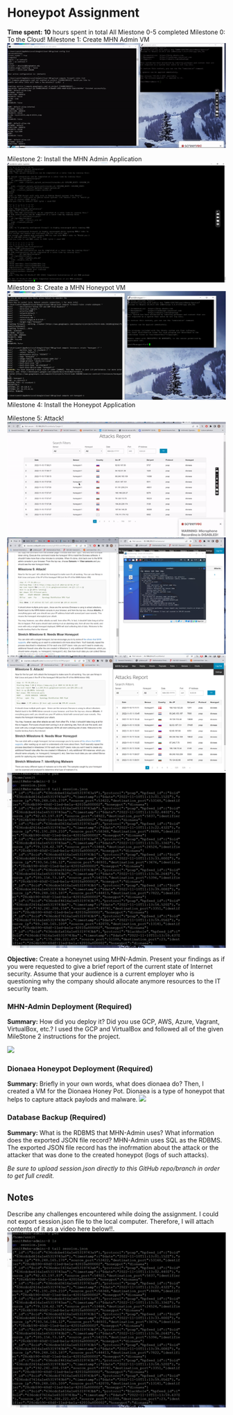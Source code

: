 # Honeypot Assignment

**Time spent:** **10** hours spent in total
 All Miestone 0-5 completed
 Milestone 0: To the Cloud!
Milestone 1: Create MHN Admin VM
<img src="Milestone0-1.gif">

 Milestone 2: Install the MHN Admin Application
<img src="Milestone2.png">
 Milestone 3: Create a MHN Honeypot VM
<img src="Milestone3.png">
 Milestone 4: Install the Honeypot Application

 Milestone 5: Attack!
<img src="Milestone5.gif">
<img src="Milestone5.png">
<img src="Milestone5(2).png">
<img src="Sessionjson.png">

**Objective:** Create a honeynet using MHN-Admin. Present your findings as if you were requested to give a brief report of the current state of Internet security. Assume that your audience is a current employer who is questioning why the company should allocate anymore resources to the IT security team.

### MHN-Admin Deployment (Required)

**Summary:** How did you deploy it? Did you use GCP, AWS, Azure, Vagrant, VirtualBox, etc.?
I used the GCP and VirtualBox and followed all of the given MileStone 2 instructions for the project.

<img src="mhn-admin.gif">

### Dionaea Honeypot Deployment (Required)
**Summary:** Briefly in your own words, what does dionaea do?
Then, I created a VM for the Dionaea Honey Pot. Dionaea is a type of honeypot that helps to capture attack paylods and malware.
<img src="dionaea-honeypot.gif">

### Database Backup (Required) 

**Summary:** What is the RDBMS that MHN-Admin uses? What information does the exported JSON file record?
MHN-Admin uses SQL as the RDBMS. The exported JSON file record has the inofrmation about the attack or the attacker that was done to the created honeypot (logs of such attacks).

*Be sure to upload session.json directly to this GitHub repo/branch in order to get full credit.*

## Notes

Describe any challenges encountered while doing the assignment.
I could not export session.json file to the local computer. Therefore, I will attach contents of it as a video here below!!.
<img src="Sessionjson.png">
